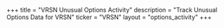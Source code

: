 +++
title = "VRSN Unusual Options Activity"
description = "Track Unusual Options Data for VRSN"
ticker = "VRSN"
layout = "options_activity"
+++

